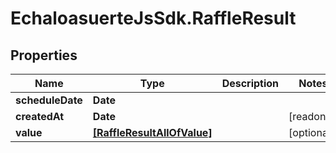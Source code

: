 # EchaloasuerteJsSdk.RaffleResult

## Properties

Name | Type | Description | Notes
------------ | ------------- | ------------- | -------------
**scheduleDate** | **Date** |  | 
**createdAt** | **Date** |  | [readonly] 
**value** | [**[RaffleResultAllOfValue]**](RaffleResultAllOfValue.md) |  | [optional] 


